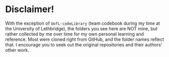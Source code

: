 # Disclaimer!

With the exception of `UofL-codeLibrary` (team codebook during my time at the University of Lethbridge), the folders you see here are NOT mine, but rather collected by me over time for my own personal learning and reference.  Most were cloned right from GitHub, and the folder names reflect that.  I encourage you to seek out the original repositories and their authors' other work.